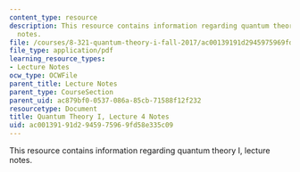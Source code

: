 ```yaml
---
content_type: resource
description: This resource contains information regarding quantum theory I, lecture
  notes.
file: /courses/8-321-quantum-theory-i-fall-2017/ac00139191d2945975969fd58e335c09_MIT8_321F17_lec4.pdf
file_type: application/pdf
learning_resource_types:
- Lecture Notes
ocw_type: OCWFile
parent_title: Lecture Notes
parent_type: CourseSection
parent_uid: ac879bf0-0537-086a-85cb-71588f12f232
resourcetype: Document
title: Quantum Theory I, Lecture 4 Notes
uid: ac001391-91d2-9459-7596-9fd58e335c09
---
```

This resource contains information regarding quantum theory I, lecture notes.

